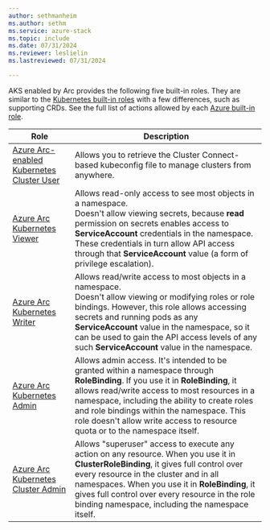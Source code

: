 ```yaml
---
author: sethmanheim
ms.author: sethm
ms.service: azure-stack
ms.topic: include
ms.date: 07/31/2024
ms.reviewer: leslielin
ms.lastreviewed: 07/31/2024

---
```


AKS enabled by Arc provides the following five built-in roles. They are similar to the [Kubernetes built-in roles](https://kubernetes.io/docs/reference/access-authn-authz/rbac/#user-facing-roles) with a few differences, such as supporting CRDs. See the full list of actions allowed by each [Azure built-in role](/azure/role-based-access-control/built-in-roles).

| Role                                                     | Description                                              |
| ------------------------------------------------------------ | ------------------------------------------------------------ |
| [Azure Arc-enabled Kubernetes Cluster User](/azure/role-based-access-control/built-in-roles/containers#azure-arc-enabled-kubernetes-cluster-user-role) | Allows you to retrieve the Cluster Connect-based kubeconfig file to manage clusters from anywhere. |
| [Azure Arc Kubernetes Viewer](/azure/role-based-access-control/built-in-roles/containers#azure-arc-kubernetes-viewer) | Allows read-only access to see most objects in a namespace. <br /> Doesn't allow viewing secrets, because **read** permission on secrets enables access to **ServiceAccount** credentials in the namespace. These credentials in turn allow API access through that **ServiceAccount** value (a form of privilege escalation). |
| [Azure Arc Kubernetes Writer](/azure/role-based-access-control/built-in-roles/containers#azure-arc-kubernetes-writer) | Allows read/write access to most objects in a namespace. <br />Doesn't allow viewing or modifying roles or role bindings. However, this role allows accessing secrets and running pods as any **ServiceAccount** value in the namespace, so it can be used to gain the API access levels of any such **ServiceAccount** value in the namespace. |
| [Azure Arc Kubernetes Admin](/azure/role-based-access-control/built-in-roles/containers#azure-arc-kubernetes-admin) | Allows admin access. It's intended to be granted within a namespace through **RoleBinding**. If you use it in **RoleBinding**, it allows read/write access to most resources in a namespace, including the ability to create roles and role bindings within the namespace. This role doesn't allow write access to resource quota or to the namespace itself. |
| [Azure Arc Kubernetes Cluster Admin](/azure/role-based-access-control/built-in-roles/containers#azure-arc-kubernetes-cluster-admin) | Allows "superuser" access to execute any action on any resource. When you use it in **ClusterRoleBinding**, it gives full control over every resource in the cluster and in all namespaces. When you use it in **RoleBinding**, it gives full control over every resource in the role binding namespace, including the namespace itself.|
